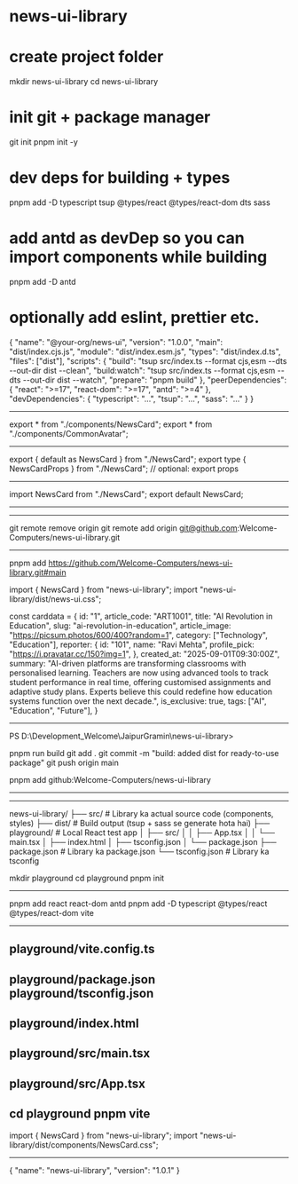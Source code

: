 # news-ui-library


# create project folder
mkdir news-ui-library
cd news-ui-library

# init git + package manager
git init
pnpm init -y



# dev deps for building + types
pnpm add -D typescript tsup @types/react @types/react-dom dts sass
# add antd as devDep so you can import components while building
pnpm add -D antd
# optionally add eslint, prettier etc.


{
  "name": "@your-org/news-ui",
  "version": "1.0.0",
  "main": "dist/index.cjs.js",
  "module": "dist/index.esm.js",
  "types": "dist/index.d.ts",
  "files": ["dist"],
  "scripts": {
    "build": "tsup src/index.ts --format cjs,esm --dts --out-dir dist --clean",
    "build:watch": "tsup src/index.ts --format cjs,esm --dts --out-dir dist --watch",
    "prepare": "pnpm build"
  },
  "peerDependencies": {
    "react": ">=17",
    "react-dom": ">=17",
    "antd": ">=4"
  },
  "devDependencies": {
    "typescript": "...",
    "tsup": "...",
    "sass": "..."
  }
}


-------------------


export * from "./components/NewsCard";
export * from "./components/CommonAvatar";


---------------

export { default as NewsCard } from "./NewsCard";
export type { NewsCardProps } from "./NewsCard"; // optional: export props

--------------------

import NewsCard from "./NewsCard";
export default NewsCard;


-------------------

-------------------

git remote remove origin
git remote add origin git@github.com:Welcome-Computers/news-ui-library.git


--------------------

pnpm add https://github.com/Welcome-Computers/news-ui-library.git#main


import { NewsCard } from "news-ui-library";
import "news-ui-library/dist/news-ui.css";

 const carddata = {
    id: "1",
    article_code: "ART1001",
    title: "AI Revolution in Education",
    slug: "ai-revolution-in-education",
    article_image: "https://picsum.photos/600/400?random=1",
    category: ["Technology", "Education"],
    reporter: {
      id: "101",
      name: "Ravi Mehta",
      profile_pick: "https://i.pravatar.cc/150?img=1",
    },
    created_at: "2025-09-01T09:30:00Z",
    summary:
      "AI-driven platforms are transforming classrooms with personalised learning. Teachers are now using advanced tools to track student performance in real time, offering customised assignments and adaptive study plans. Experts believe this could redefine how education systems function over the next decade.",
    is_exclusive: true,
    tags: ["AI", "Education", "Future"],
  }


<NewsCard type="type-6" item={carddata} />

--------------------
PS D:\Development_Welcome\JaipurGramin\news-ui-library>

pnpm run build
git add .
git commit -m "build: added dist for ready-to-use package"
git push origin main


pnpm add github:Welcome-Computers/news-ui-library

------------------------



-------------------------
news-ui-library/
├── src/               # Library ka actual source code (components, styles)
├── dist/              # Build output (tsup + sass se generate hota hai)
├── playground/        # Local React test app
│   ├── src/
│   │   ├── App.tsx
│   │   └── main.tsx
│   ├── index.html
│   ├── tsconfig.json
│   └── package.json
├── package.json       # Library ka package.json
└── tsconfig.json      # Library ka tsconfig


mkdir playground
cd playground
pnpm init

-----------------
pnpm add react react-dom antd
pnpm add -D typescript @types/react @types/react-dom vite

------------------

playground/vite.config.ts
--------------
playground/package.json
playground/tsconfig.json
----------

playground/index.html
--------------
playground/src/main.tsx
--------------
playground/src/App.tsx
--------------
cd playground
pnpm vite
--------------


import { NewsCard } from "news-ui-library";
import "news-ui-library/dist/components/NewsCard.css";

-----------------
{
  "name": "news-ui-library",
  "version": "1.0.1"
}